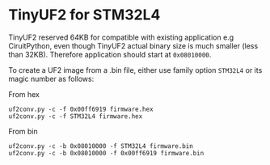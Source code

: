 # TinyUF2 for STM32L4

TinyUF2 reserved 64KB for compatible with existing application e.g CiruitPython, even though TinyUF2 actual binary size is much smaller (less than 32KB). Therefore application should start at `0x08010000`.

To create a UF2 image from a .bin file, either use family option `STM32L4` or its magic number as follows:

From hex

```
uf2conv.py -c -f 0x00ff6919 firmware.hex
uf2conv.py -c -f STM32L4 firmware.hex
```

From bin

```
uf2conv.py -c -b 0x08010000 -f STM32L4 firmware.bin
uf2conv.py -c -b 0x08010000 -f 0x00ff6919 firmware.bin
```

